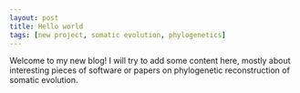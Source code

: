 ```yaml
---
layout: post
title: Hello world
tags: [new project, somatic evolution, phylogenetics]
---
```

Welcome to my new blog! I will try to add some content here, mostly about interesting pieces of software or papers on phylogenetic reconstruction of somatic evolution.
